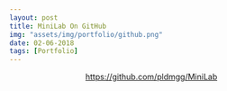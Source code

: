 ```yaml
---
layout: post
title: MiniLab On GitHub
img: "assets/img/portfolio/github.png"
date: 02-06-2018
tags: [Portfolio]
---
```


<section class="post-content"><p><center><a href="https://github.com/pldmgg/MiniLab">https://github.com/pldmgg/MiniLab</a></center></p>
